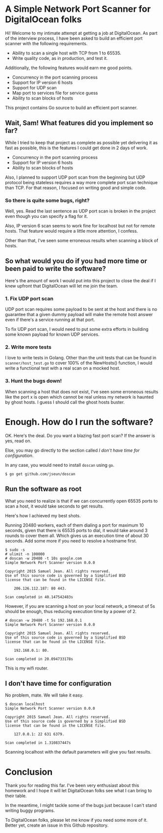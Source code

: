 # A Simple Network Port Scanner for DigitalOcean folks

Hi! Welcome to my intimate attempt at getting a job at DigitalOcean.
As part of the interview process, I have been asked to build
an efficient port scanner with the following requirements.

 * Ability to scan a single host with TCP from 1 to 65535.
 * Write quality code, as in production, and test it.

Additionally, the following features would earn me good points.

 * Concurrency in the port scanning process
 * Support for IP version 6 hosts
 * Support for UDP scan
 * Map port to services file for service guess
 * Ability to scan blocks of hosts

This project contains Go source to build an efficient port scanner.

## Wait, Sam! What features did you implement so far?

While I tried to keep that project as complete as possible yet delivering
it as fast as possible, this is the features I could get done in 2 days
of work.

 * Concurrency in the port scanning process
 * Support for IP version 6 hosts
 * Ability to scan blocks of hosts

Also, I planned to support UDP port scan from the beginning but UDP
protocol being stateless requires a way more complete port scan technique
than TCP.  For that reason, I focused on writing good and simple code.

### So there is quite some bugs, right?

Well, yes.  Read the last sentence as UDP port scan is broken in the project even though
you can specify a flag for it.

Also, IP version 6 scan seems to work fine for localhost but not for remote hosts.
That feature would require a little more attention, I confess.

Other than that, I've seen some erroneous results when scanning a block of hosts.

## So what would you do if you had more time or been paid to write the software?

Here's the amount of work I would put into this project to close the deal if I knew
upfront that DigitalOcean will let me join the team.

### 1. Fix UDP port scan

UDP port scan requires some payload to be sent at the host and there is no guarantee
that a given dummy payload will make the remote host answer even if there's a service
running at that port.

To fix UDP port scan, I would need to put some extra efforts in building some known
payload for known UDP services.

### 2. Write more tests

I love to write tests in Golang.  Other than the unit tests that can be found in
`scanner/host_test.go` to cover 100% of the NewHosts() function, I would write
a functional test with a real scan on a mocked host.

### 3. Hunt the bugs down!

When scanning a host that does not exist, I've seen some erroneous results like
the port x is open which cannot be real unless my network is haunted by ghost hosts.
I guess I should call the ghost hosts buster.

# Enough.  How do I run the software?

OK.  Here's the deal.  Do you want a blazing fast port scan?  If the answer is yes,
read on.

Else, you may go directly to the section called *I don't have time for configuration*.

In any case, you would need to install `doscan` using `go`.
```
$ go get github.com/jseun/doscan
```

## Run the software as root

What you need to realize is that if we can concurrently open 65535 ports to scan
a host, it would take seconds to get results.

Here's how I achieved my best shots.

Running 20480 workers, each of them dialing a port for maximum 10 seconds,
given that there is 65535 ports to dial, it would take around 3 rounds
to cover them all.  Which gives us an execution time of about 30 seconds.
Add some more if you need to resolve a hostname first.

```
$ sudo -s
# ulimit -n 100000
# doscan -w 20480 -t 10s google.com
Simple Network Port Scanner version 0.0.0

Copyright 2015 Samuel Jean. All rights reserved.
Use of this source code is governed by a Simplified BSD
license that can be found in the LICENSE file.

	206.126.112.187: 80 443.

Scan completed in 40.147542483s
```

However, if you are scanning a host on your local network, a timeout of 5s
should be enough, thus reducing execution time by a power of 2.

```
# doscan -w 20480 -t 5s 192.168.0.1
Simple Network Port Scanner version 0.0.0

Copyright 2015 Samuel Jean. All rights reserved.
Use of this source code is governed by a Simplified BSD
license that can be found in the LICENSE file.

	192.168.0.1: 80.

Scan completed in 20.094733178s
```

This is my wifi router.

## I don't have time for configuration

No problem, mate.  We will take it easy.
```
$ doscan localhost
Simple Network Port Scanner version 0.0.0

Copyright 2015 Samuel Jean. All rights reserved.
Use of this source code is governed by a Simplified BSD
license that can be found in the LICENSE file.

	127.0.0.1: 22 631 6379.

Scan completed in 1.310837447s
```

Scanning localhost with the default parameters will give you fast results.

# Conclusion

Thank you for reading this far.  I've been very enthusiast about this homework
and I hope it will let DigitalOcean folks see what I can bring to their table.

In the meantime, I might tackle some of the bugs just because I can't stand
writing buggy programs.

To DigitalOcean folks, please let me know if you need some more of it.
Better yet, create an issue in this Github repository.
